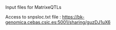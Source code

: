 Input files for MatrixeQTLs


Access to snpsloc.txt file : https://bk-genomica.cebas.csic.es:5001/sharing/guzDJ1uX6
